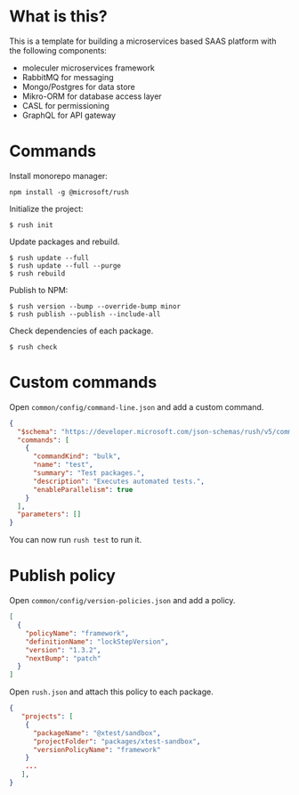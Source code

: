 # What is this?

This is a template for building a microservices based SAAS platform with the following components:

- moleculer microservices framework
- RabbitMQ for messaging
- Mongo/Postgres for data store
- Mikro-ORM for database access layer
- CASL for permissioning
- GraphQL for API gateway

# Commands

Install monorepo manager:

```
npm install -g @microsoft/rush
```

Initialize the project:

```
$ rush init
```

Update packages and rebuild.

```
$ rush update --full
$ rush update --full --purge
$ rush rebuild
```

Publish to NPM:

```
$ rush version --bump --override-bump minor
$ rush publish --publish --include-all
```

Check dependencies of each package.

```
$ rush check
```

# Custom commands

Open `common/config/command-line.json` and add a custom command.

```json
{
  "$schema": "https://developer.microsoft.com/json-schemas/rush/v5/command-line.schema.json",
  "commands": [
    {
      "commandKind": "bulk",
      "name": "test",
      "summary": "Test packages.",
      "description": "Executes automated tests.",
      "enableParallelism": true
    }
  ],
  "parameters": []
}
```

You can now run `rush test` to run it.

# Publish policy

Open `common/config/version-policies.json` and add a policy.

```json
[
  {
    "policyName": "framework",
    "definitionName": "lockStepVersion",
    "version": "1.3.2",
    "nextBump": "patch"
  }
]
```

Open `rush.json` and attach this policy to each package.

```json
{
   "projects": [
    {
      "packageName": "@xtest/sandbox",
      "projectFolder": "packages/xtest-sandbox",
      "versionPolicyName": "framework"
    }
    ...
   ],
}
```
